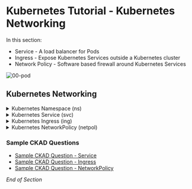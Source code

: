 # Kubernetes Tutorial - Kubernetes Networking

In this section:
- Service - A load balancer for Pods
- Ingress - Expose Kubernetes Services outside a Kubernetes cluster
- Network Policy - Software based firewall around Kubernetes Services

![00-pod](https://user-images.githubusercontent.com/18049790/135598360-f75b3c0d-1a41-4bb2-bf0e-cb983e819690.jpg)

## Kubernetes Networking

<details class="faq box"><summary>Kubernetes Namespace (ns)</summary>
<p>

### Namespace - Logical isolation for your application

kubernetes.io bookmark: [Namespaces](https://kubernetes.io/docs/concepts/overview/working-with-objects/namespaces/)

```bash
kubectl create namespace ns-bootcamp-networking
kubectl config set-context --current --namespace=ns-bootcamp-networking
```

</p>
</details>

<details class="faq box"><summary>Kubernetes Service (svc)</summary>
<p>

### Service - A load balancer for Pods

xx

kubernetes.io bookmark: [Service](https://kubernetes.io/docs/concepts/services-networking/service/)

Create a Pod 

```bash
cat << EOF | kubectl apply -f -
apiVersion: v1
kind: ServiceAccount
metadata:
  name: my-serviceaccount  
---
apiVersion: v1
kind: Pod
metadata:
  name: my-pod
spec:
  serviceAccountName: my-serviceaccount #👈👈👈 give an identity to your pod
  containers:
  - name: my-container
    image: nginx:1.20.0
    ports:
    - containerPort: 80
    resources:
      requests:
        memory: "64Mi"
        cpu: "250m"
      limits:
        memory: "128Mi"
        cpu: "500m"
    livenessProbe: 
      httpGet:  
        path: / 
        port: 80 
      initialDelaySeconds: 3  
      periodSeconds: 3 
    readinessProbe: 
      httpGet:
        path: /
        port: 80
      initialDelaySeconds: 3
      periodSeconds: 3
EOF            
```

```bash
kubectl expose pod my-pod --port=8080 --target-port=80 --name=my-service
```

</p>
</details>

<details class="faq box"><summary>Kubernetes Ingress (ing)</summary>
<p>

### Ingress - Expose Kubernetes Services outside a Kubernetes cluster

kubernetes.io bookmark: [Ingress](https://kubernetes.io/docs/concepts/services-networking/ingress/)

```bash
cat << EOF | kubectl apply -f -
apiVersion: networking.k8s.io/v1
kind: Ingress
metadata:
  name: my-ingress #👈👈👈 Change: `my-ingress`
  annotations:
    nginx.ingress.kubernetes.io/rewrite-target: /
spec:
  rules:
  - http:
      paths:
      - path: / #👈👈👈 Change
        pathType: Prefix
        backend:
          service:
            name: my-service #👈👈👈 Change: `my-service`
            port:
              number: 8080 #👈👈👈 Change: --port=8080
EOF                
```

```bash
clear
# Check your work - run a diagnostics pod
kubectl run remote-run --image=busybox --restart=Never --rm -it
# Repeat this command to see different responses
wget -qO- localhost
```

</p>
</details>

<details class="faq box"><summary>Kubernetes NetworkPolicy (netpol)</summary>
<p>

### Network Policy - Software based firewall around Kubernetes Services

Note to self: test this on Docker Desktop and Digital Ocean to see which works

kubernetes.io bookmark: [Declare Network Policy](https://kubernetes.io/docs/tasks/administer-cluster/declare-network-policy/)

```bash
kubectl create deployment nginx --image=nginx
kubectl expose deployment nginx --port=80
```

```bash
kubectl run busybox --rm -ti --image=busybox -- /bin/sh
# wget --spider --timeout=1 nginx
```

```bash
cat << EOF | kubectl apply -f -
apiVersion: networking.k8s.io/v1
kind: NetworkPolicy
metadata:
  name: access-nginx
spec:
  podSelector:
    matchLabels:
      app: nginx
  ingress:
  - from:
    - podSelector:
        matchLabels:
          access: "true"
EOF         
```

```bash
kubectl run busybox --rm -ti --image=busybox -- /bin/sh
# wget --spider --timeout=1 nginx
```

</p>
</details>


### Sample CKAD Questions

* [Sample CKAD Question - Service](https://github.com/jamesbuckett/ckad-questions/blob/main/04-ckad-services-networking.md#04-02-create-a-namespace-called-service-namespace-create-a-pod-called-service-pod-using-the-nginx-image-and-exposing-port-80-label-the-pod-tierweb-create-a-service-for-the-pod-called-my-service-allowing-for-communication-inside-the-cluster-let-the-service-expose-port-8080)
* [Sample CKAD Question - Ingress](https://github.com/jamesbuckett/ckad-questions/blob/main/04-ckad-services-networking.md#04-03-create-an-ingress-called-my-ingress-to-expose-the-service-my-service-from-previous-question-outside-the-cluster)
* [Sample CKAD Question - NetworkPolicy](https://github.com/jamesbuckett/ckad-questions/blob/main/04-ckad-services-networking.md#04-01-create-a-namespace-called-netpol-namespace-create-a-pod-called-web-pod-using-the-nginx-image-and-exposing-port-80-label-the-pod-tierweb-create-a-pod-called-app-pod-using-the-nginx-image-and-exposing-port-80-label-the-pod-tierapp-create-a-pod-called-db-pod-using-the-nginx-image-and-exposing-port-80-label-the-pod-tierdb-create-a-network-policy-called-my-netpol-that-allows-the-web-pod-to-only-egress-to-app-pod-on-port-80)

</p>
</details>

_End of Section_
